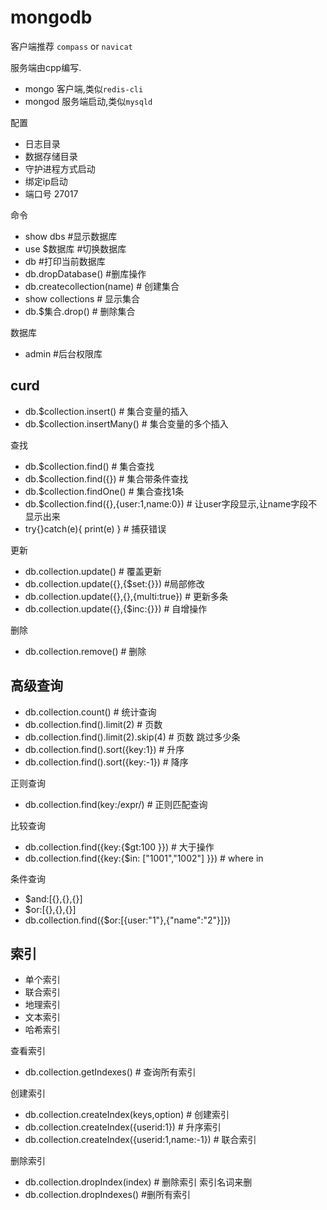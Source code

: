 # mongodb

客户端推荐 `compass` or `navicat`

服务端由cpp编写.
- mongo 客户端,类似`redis-cli`
- mongod 服务端启动,类似`mysqld`

配置
- 日志目录
- 数据存储目录
- 守护进程方式启动
- 绑定ip启动
- 端口号 27017

命令
- show dbs #显示数据库
- use $数据库 #切换数据库
- db #打印当前数据库
- db.dropDatabase() #删库操作
- db.createcollection(name) # 创建集合
- show collections # 显示集合
- db.$集合.drop() # 删除集合

数据库
- admin #后台权限库

## curd
- db.$collection.insert() # 集合变量的插入
- db.$collection.insertMany() # 集合变量的多个插入
  
查找  
- db.$collection.find() # 集合查找
- db.$collection.find({}) # 集合带条件查找
- db.$collection.findOne() # 集合查找1条
-  db.$collection.find({},{user:1,name:0}) # 让user字段显示,让name字段不显示出来
-  try{}catch(e){ print(e) } # 捕获错误

更新  
-  db.collection.update() # 覆盖更新
-  db.collection.update({},{$set:{}}) #局部修改
-  db.collection.update({},{},{multi:true}) # 更新多条
-  db.collection.update({},{$inc:{}}) # 自增操作

删除
- db.collection.remove() # 删除
  
## 高级查询
- db.collection.count() # 统计查询
- db.collection.find().limit(2) # 页数
- db.collection.find().limit(2).skip(4) # 页数 跳过多少条
- db.collection.find().sort({key:1}) # 升序
- db.collection.find().sort({key:-1}) # 降序

正则查询
- db.collection.find(key:/expr/) # 正则匹配查询

比较查询
- db.collection.find({key:{$gt:100 }}) # 大于操作
-  db.collection.find({key:{$in: ["1001","1002"] }}) # where in

条件查询
- $and:[{},{},{}]
- $or:[{},{},{}]
- db.collection.find({$or:[{user:"1"},{"name":"2"}]})

## 索引
- 单个索引
- 联合索引
- 地理索引
- 文本索引
- 哈希索引

查看索引
- db.collection.getIndexes() # 查询所有索引

创建索引
- db.collection.createIndex(keys,option) # 创建索引
- db.collection.createIndex({userid:1}) # 升序索引
- db.collection.createIndex({userid:1,name:-1}) # 联合索引

删除索引
- db.collection.dropIndex(index) # 删除索引 索引名词来删
- db.collection.dropIndexes() #删所有索引
